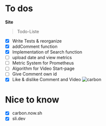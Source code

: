 # To dos
**Site**

> Todo-Liste
- [x] Write Tests & reorganize
- [x] addComment function
- [x] Implementation of Search function
- [ ] upload date and view metrics
- [ ] Metric System for Prometheus
- [ ] Algorithm for Video Start-page
- [ ] Give Comment own id
- [x] Like & dislike Comment and Video
![carbon](https://user-images.githubusercontent.com/113830349/229200019-56d538b7-e8be-4829-8d66-ae2c95fc9f5e.png)

# Nice to know
- [x] carbon.now.sh
- [x] sli.dev
